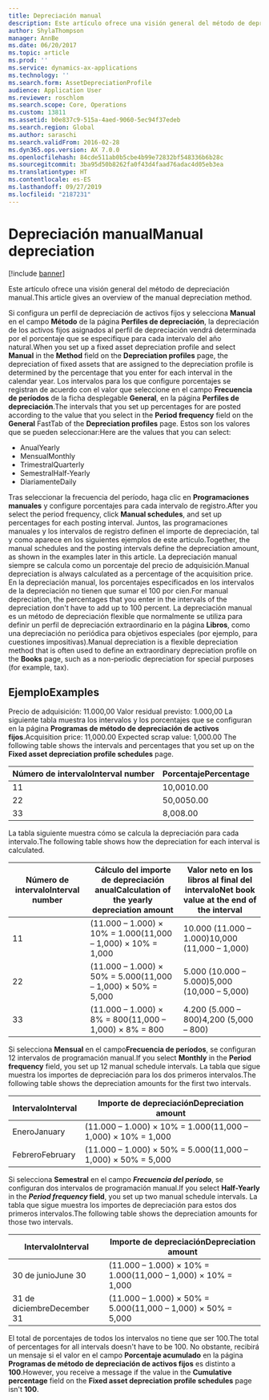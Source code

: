 ```yaml
---
title: Depreciación manual
description: Este artículo ofrece una visión general del método de depreciación manual.
author: ShylaThompson
manager: AnnBe
ms.date: 06/20/2017
ms.topic: article
ms.prod: ''
ms.service: dynamics-ax-applications
ms.technology: ''
ms.search.form: AssetDepreciationProfile
audience: Application User
ms.reviewer: roschlom
ms.search.scope: Core, Operations
ms.custom: 13811
ms.assetid: b0e837c9-515a-4aed-9060-5ec94f37edeb
ms.search.region: Global
ms.author: saraschi
ms.search.validFrom: 2016-02-28
ms.dyn365.ops.version: AX 7.0.0
ms.openlocfilehash: 84cde511ab0b5cbe4b99e72832bf548336b6b28c
ms.sourcegitcommit: 3ba95d50b8262fa0f43d4faad76adac4d05eb3ea
ms.translationtype: HT
ms.contentlocale: es-ES
ms.lasthandoff: 09/27/2019
ms.locfileid: "2187231"
---
```

# <a name="manual-depreciation"></a><span data-ttu-id="6a52c-103">Depreciación manual</span><span class="sxs-lookup"><span data-stu-id="6a52c-103">Manual depreciation</span></span>

[!include [banner](../includes/banner.md)]

<span data-ttu-id="6a52c-104">Este artículo ofrece una visión general del método de depreciación manual.</span><span class="sxs-lookup"><span data-stu-id="6a52c-104">This article gives an overview of the manual depreciation method.</span></span>

<span data-ttu-id="6a52c-105">Si configura un perfil de depreciación de activos fijos y selecciona **Manual** en el campo **Método** de la página **Perfiles de depreciación**, la depreciación de los activos fijos asignados al perfil de depreciación vendrá determinada por el porcentaje que se especifique para cada intervalo del año natural.</span><span class="sxs-lookup"><span data-stu-id="6a52c-105">When you set up a fixed asset depreciation profile and select **Manual** in the **Method** field on the **Depreciation profiles** page, the depreciation of fixed assets that are assigned to the depreciation profile is determined by the percentage that you enter for each interval in the calendar year.</span></span> <span data-ttu-id="6a52c-106">Los intervalos para los que configure porcentajes se registran de acuerdo con el valor que seleccione en el campo **Frecuencia de períodos** de la ficha desplegable **General**, en la página **Perfiles de depreciación**.</span><span class="sxs-lookup"><span data-stu-id="6a52c-106">The intervals that you set up percentages for are posted according to the value that you select in the **Period frequency** field on the **General** FastTab of the **Depreciation profiles** page.</span></span> <span data-ttu-id="6a52c-107">Estos son los valores que se pueden seleccionar:</span><span class="sxs-lookup"><span data-stu-id="6a52c-107">Here are the values that you can select:</span></span>

-   <span data-ttu-id="6a52c-108">Anual</span><span class="sxs-lookup"><span data-stu-id="6a52c-108">Yearly</span></span>
-   <span data-ttu-id="6a52c-109">Mensual</span><span class="sxs-lookup"><span data-stu-id="6a52c-109">Monthly</span></span>
-   <span data-ttu-id="6a52c-110">Trimestral</span><span class="sxs-lookup"><span data-stu-id="6a52c-110">Quarterly</span></span>
-   <span data-ttu-id="6a52c-111">Semestral</span><span class="sxs-lookup"><span data-stu-id="6a52c-111">Half-Yearly</span></span>
-   <span data-ttu-id="6a52c-112">Diariamente</span><span class="sxs-lookup"><span data-stu-id="6a52c-112">Daily</span></span>

<span data-ttu-id="6a52c-113">Tras seleccionar la frecuencia del período, haga clic en **Programaciones manuales** y configure porcentajes para cada intervalo de registro.</span><span class="sxs-lookup"><span data-stu-id="6a52c-113">After you select the period frequency, click **Manual schedules**, and set up percentages for each posting interval.</span></span> <span data-ttu-id="6a52c-114">Juntos, las programaciones manuales y los intervalos de registro definen el importe de depreciación, tal y como aparece en los siguientes ejemplos de este artículo.</span><span class="sxs-lookup"><span data-stu-id="6a52c-114">Together, the manual schedules and the posting intervals define the depreciation amount, as shown in the examples later in this article.</span></span> <span data-ttu-id="6a52c-115">La depreciación manual siempre se calcula como un porcentaje del precio de adquisición.</span><span class="sxs-lookup"><span data-stu-id="6a52c-115">Manual depreciation is always calculated as a percentage of the acquisition price.</span></span> <span data-ttu-id="6a52c-116">En la depreciación manual, los porcentajes especificados en los intervalos de la depreciación no tienen que sumar el 100 por cien.</span><span class="sxs-lookup"><span data-stu-id="6a52c-116">For manual depreciation, the percentages that you enter in the intervals of the depreciation don't have to add up to 100 percent.</span></span> <span data-ttu-id="6a52c-117">La depreciación manual es un método de depreciación flexible que normalmente se utiliza para definir un perfil de depreciación extraordinario en la página **Libros**, como una depreciación no periódica para objetivos especiales (por ejemplo, para cuestiones impositivas).</span><span class="sxs-lookup"><span data-stu-id="6a52c-117">Manual depreciation is a flexible depreciation method that is often used to define an extraordinary depreciation profile on the **Books** page, such as a non-periodic depreciation for special purposes (for example, tax).</span></span>

## <a name="examples"></a><span data-ttu-id="6a52c-118">Ejemplo</span><span class="sxs-lookup"><span data-stu-id="6a52c-118">Examples</span></span>
<span data-ttu-id="6a52c-119">Precio de adquisición: 11.000,00 Valor residual previsto: 1.000,00 La siguiente tabla muestra los intervalos y los porcentajes que se configuran en la página **Programas de método de depreciación de activos fijos**.</span><span class="sxs-lookup"><span data-stu-id="6a52c-119">Acquisition price: 11,000.00 Expected scrap value: 1,000.00 The following table shows the intervals and percentages that you set up on the **Fixed asset depreciation profile schedules** page.</span></span>

| <span data-ttu-id="6a52c-120">Número de intervalo</span><span class="sxs-lookup"><span data-stu-id="6a52c-120">Interval number</span></span> | <span data-ttu-id="6a52c-121">Porcentaje</span><span class="sxs-lookup"><span data-stu-id="6a52c-121">Percentage</span></span> |
|-----------------|------------|
| <span data-ttu-id="6a52c-122">1</span><span class="sxs-lookup"><span data-stu-id="6a52c-122">1</span></span>               | <span data-ttu-id="6a52c-123">10,00</span><span class="sxs-lookup"><span data-stu-id="6a52c-123">10.00</span></span>      |
| <span data-ttu-id="6a52c-124">2</span><span class="sxs-lookup"><span data-stu-id="6a52c-124">2</span></span>               | <span data-ttu-id="6a52c-125">50,00</span><span class="sxs-lookup"><span data-stu-id="6a52c-125">50.00</span></span>      |
| <span data-ttu-id="6a52c-126">3</span><span class="sxs-lookup"><span data-stu-id="6a52c-126">3</span></span>               | <span data-ttu-id="6a52c-127">8,00</span><span class="sxs-lookup"><span data-stu-id="6a52c-127">8.00</span></span>       |

<span data-ttu-id="6a52c-128">La tabla siguiente muestra cómo se calcula la depreciación para cada intervalo.</span><span class="sxs-lookup"><span data-stu-id="6a52c-128">The following table shows how the depreciation for each interval is calculated.</span></span>

|  <span data-ttu-id="6a52c-129">Número de intervalo</span><span class="sxs-lookup"><span data-stu-id="6a52c-129">Interval number</span></span> | <span data-ttu-id="6a52c-130">Cálculo del importe de depreciación anual</span><span class="sxs-lookup"><span data-stu-id="6a52c-130">Calculation of the yearly depreciation amount</span></span> | <span data-ttu-id="6a52c-131">Valor neto en los libros al final del intervalo</span><span class="sxs-lookup"><span data-stu-id="6a52c-131">Net book value at the end of the interval</span></span> |
|------------------|-----------------------------------------------|-------------------------------------------|
| <span data-ttu-id="6a52c-132">1</span><span class="sxs-lookup"><span data-stu-id="6a52c-132">1</span></span>                | <span data-ttu-id="6a52c-133">(11.000 – 1.000) × 10% = 1.000</span><span class="sxs-lookup"><span data-stu-id="6a52c-133">(11,000 – 1,000) × 10% = 1,000</span></span>                | <span data-ttu-id="6a52c-134">10.000 (11.000 – 1.000)</span><span class="sxs-lookup"><span data-stu-id="6a52c-134">10,000 (11,000 – 1,000)</span></span>                   |
| <span data-ttu-id="6a52c-135">2</span><span class="sxs-lookup"><span data-stu-id="6a52c-135">2</span></span>                | <span data-ttu-id="6a52c-136">(11.000 – 1.000) × 50% = 5.000</span><span class="sxs-lookup"><span data-stu-id="6a52c-136">(11,000 – 1,000) × 50% = 5,000</span></span>                | <span data-ttu-id="6a52c-137">5.000 (10.000 – 5.000)</span><span class="sxs-lookup"><span data-stu-id="6a52c-137">5,000 (10,000 – 5,000)</span></span>                    |
| <span data-ttu-id="6a52c-138">3</span><span class="sxs-lookup"><span data-stu-id="6a52c-138">3</span></span>                | <span data-ttu-id="6a52c-139">(11.000 – 1.000) × 8% = 800</span><span class="sxs-lookup"><span data-stu-id="6a52c-139">(11,000 – 1,000) × 8% = 800</span></span>                   | <span data-ttu-id="6a52c-140">4.200 (5.000 – 800)</span><span class="sxs-lookup"><span data-stu-id="6a52c-140">4,200 (5,000 – 800)</span></span>                       |

<span data-ttu-id="6a52c-141">Si selecciona **Mensual** en el campo**Frecuencia de períodos**, se configuran 12 intervalos de programación manual.</span><span class="sxs-lookup"><span data-stu-id="6a52c-141">If you select **Monthly** in the **Period frequency** field, you set up 12 manual schedule intervals.</span></span> <span data-ttu-id="6a52c-142">La tabla que sigue muestra los importes de depreciación para los dos primeros intervalos.</span><span class="sxs-lookup"><span data-stu-id="6a52c-142">The following table shows the depreciation amounts for the first two intervals.</span></span>

| <span data-ttu-id="6a52c-143">Intervalo</span><span class="sxs-lookup"><span data-stu-id="6a52c-143">Interval</span></span> | <span data-ttu-id="6a52c-144">Importe de depreciación</span><span class="sxs-lookup"><span data-stu-id="6a52c-144">Depreciation amount</span></span>            |
|----------|--------------------------------|
| <span data-ttu-id="6a52c-145">Enero</span><span class="sxs-lookup"><span data-stu-id="6a52c-145">January</span></span>  | <span data-ttu-id="6a52c-146">(11.000 – 1.000) × 10% = 1.000</span><span class="sxs-lookup"><span data-stu-id="6a52c-146">(11,000 – 1,000) × 10% = 1,000</span></span> |
| <span data-ttu-id="6a52c-147">Febrero</span><span class="sxs-lookup"><span data-stu-id="6a52c-147">February</span></span> | <span data-ttu-id="6a52c-148">(11.000 – 1.000) × 50% = 5.000</span><span class="sxs-lookup"><span data-stu-id="6a52c-148">(11,000 – 1,000) × 50% = 5,000</span></span> |

<span data-ttu-id="6a52c-149">Si selecciona <strong>Semestral</strong> en el campo *<strong><em>Frecuencia del período</em>*</strong>, se configuran dos intervalos de programación manual.</span><span class="sxs-lookup"><span data-stu-id="6a52c-149">If you select <strong>Half-Yearly</strong> in the *<strong><em>Period frequency</em>* field</strong>, you set up two manual schedule intervals.</span></span> <span data-ttu-id="6a52c-150">La tabla que sigue muestra los importes de depreciación para estos dos primeros intervalos.</span><span class="sxs-lookup"><span data-stu-id="6a52c-150">The following table shows the depreciation amounts for those two intervals.</span></span>

| <span data-ttu-id="6a52c-151">Intervalo</span><span class="sxs-lookup"><span data-stu-id="6a52c-151">Interval</span></span>    | <span data-ttu-id="6a52c-152">Importe de depreciación</span><span class="sxs-lookup"><span data-stu-id="6a52c-152">Depreciation amount</span></span>            |
|-------------|--------------------------------|
| <span data-ttu-id="6a52c-153">30 de junio</span><span class="sxs-lookup"><span data-stu-id="6a52c-153">June 30</span></span>     | <span data-ttu-id="6a52c-154">(11.000 – 1.000) × 10% = 1.000</span><span class="sxs-lookup"><span data-stu-id="6a52c-154">(11,000 – 1,000) × 10% = 1,000</span></span> |
| <span data-ttu-id="6a52c-155">31 de diciembre</span><span class="sxs-lookup"><span data-stu-id="6a52c-155">December 31</span></span> | <span data-ttu-id="6a52c-156">(11.000 – 1.000) × 50% = 5.000</span><span class="sxs-lookup"><span data-stu-id="6a52c-156">(11,000 – 1,000) × 50% = 5,000</span></span> |

<span data-ttu-id="6a52c-157">El total de porcentajes de todos los intervalos no tiene que ser 100.</span><span class="sxs-lookup"><span data-stu-id="6a52c-157">The total of percentages for all intervals doesn't have to be 100.</span></span> <span data-ttu-id="6a52c-158">No obstante, recibirá un mensaje si el valor en el campo **Porcentaje acumulado** en la página **Programas de método de depreciación de activos fijos** es distinto a **100**.</span><span class="sxs-lookup"><span data-stu-id="6a52c-158">However, you receive a message if the value in the **Cumulative percentage** field on the **Fixed asset depreciation profile schedules** page isn't **100**.</span></span>



